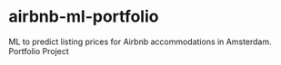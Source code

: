 # airbnb-ml-portfolio
ML to predict listing prices for Airbnb accommodations in Amsterdam. Portfolio Project
